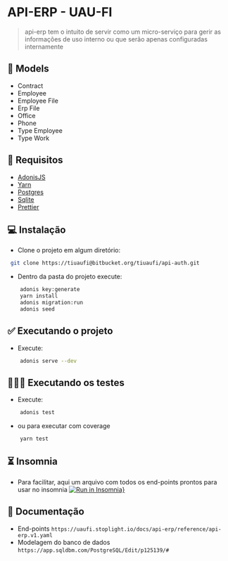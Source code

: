 # API-ERP - UAU-FI

> api-erp tem o intuito de servir como um micro-serviço para gerir as informações de uso interno ou que serão apenas configuradas internamente

## 🔎 Models

- Contract
- Employee
- Employee File
- Erp File
- Office
- Phone
- Type Employee
- Type Work

## 🤗 Requisitos

- [AdonisJS](https://adonisjs.com/)
- [Yarn](https://yarnpkg.com/)
- [Postgres](https://www.postgresql.org/)
- [Sqlite](Pagewww.sqlite.org)
- [Prettier](https://prettier.io/)

## 💻 Instalação

- Clone o projeto em algum diretório:

```sh
 git clone https://tiuaufi@bitbucket.org/tiuaufi/api-auth.git
```

- Dentro da pasta do projeto execute:

```sh
    adonis key:generate
    yarn install
    adonis migration:run
    adonis seed
```

## ✅ Executando o projeto

- Execute:

```sh
    adonis serve --dev
```

## 👮🏽‍♀️ Executando os testes

- Execute:

```sh
    adonis test
```

- ou para executar com coverage

```sh
    yarn test
```

## ⏳ Insomnia

- Para facilitar, aqui um arquivo com todos os end-points prontos para usar no insomnia
  [![Run in Insomnia}](https://insomnia.rest/images/run.svg)](https://insomnia.rest/run/?label=API-ERP&uri=https%3A%2F%2Fbitbucket.org%2Ftiuaufi%2Fapi-erp%2Fraw%2F1701f672af11c3f5e1ac01cf718ebee2d175f207%2Fapi-erp.json)

## 📖 Documentação

- End-points `https://uaufi.stoplight.io/docs/api-erp/reference/api-erp.v1.yaml`
- Modelagem do banco de dados `https://app.sqldbm.com/PostgreSQL/Edit/p125139/#`
